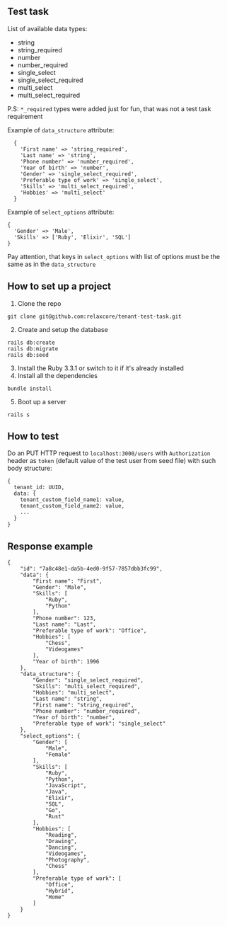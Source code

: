 ## Test task

List of available data types:
* string
* string_required
* number
* number_required
* single_select
* single_select_required
* multi_select
* multi_select_required

P.S: `*_required` types were added just for fun, that was not a test task requirement

Example of `data_structure` attribute:
```
  {
    'First name' => 'string_required',
    'Last name' => 'string',
    'Phone number' => 'number_required',
    'Year of birth' => 'number',
    'Gender' => 'single_select_required',
    'Preferable type of work' => 'single_select',
    'Skills' => 'multi_select_required',
    'Hobbies' => 'multi_select'
  }
```

Example of `select_options` attribute:
```
{
  'Gender' => 'Male',
  'Skills' => ['Ruby', 'Elixir', 'SQL']
}
```

Pay attention, that keys in `select_options` with list of options must be the same as in the `data_structure`


## How to set up a project
1. Clone the repo
```
git clone git@github.com:relaxcore/tenant-test-task.git
```
2. Create and setup the database
```
rails db:create
rails db:migrate
rails db:seed
```
3. Install the Ruby 3.3.1 or switch to it if it's already installed
4. Install all the dependencies
```
bundle install
```
5. Boot up a server
```
rails s
```

## How to test
Do an PUT HTTP request to `localhost:3000/users` with `Authorization` header as `token` (default value of the test user from seed file) with such body structure:
```
{
  tenant_id: UUID,
  data: {
    tenant_custom_field_name1: value,
    tenant_custom_field_name2: value,
    ...
  }
}
```

## Response example
```
{
    "id": "7a8c48e1-da5b-4ed0-9f57-7857dbb3fc99",
    "data": {
        "First name": "First",
        "Gender": "Male",
        "Skills": [
            "Ruby",
            "Python"
        ],
        "Phone number": 123,
        "Last name": "Last",
        "Preferable type of work": "Office",
        "Hobbies": [
            "Chess",
            "Videogames"
        ],
        "Year of birth": 1996
    },
    "data_structure": {
        "Gender": "single_select_required",
        "Skills": "multi_select_required",
        "Hobbies": "multi_select",
        "Last name": "string",
        "First name": "string_required",
        "Phone number": "number_required",
        "Year of birth": "number",
        "Preferable type of work": "single_select"
    },
    "select_options": {
        "Gender": [
            "Male",
            "Female"
        ],
        "Skills": [
            "Ruby",
            "Python",
            "JavaScript",
            "Java",
            "Elixir",
            "SQL",
            "Go",
            "Rust"
        ],
        "Hobbies": [
            "Reading",
            "Drawing",
            "Dancing",
            "Videogames",
            "Photography",
            "Chess"
        ],
        "Preferable type of work": [
            "Office",
            "Hybrid",
            "Home"
        ]
    }
}
```